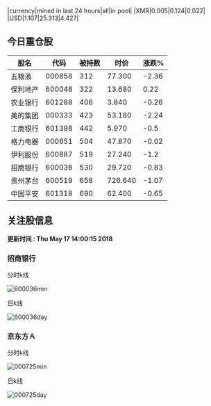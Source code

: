|currency|mined in last 24 hours|all|in pool|
|XMR|0.005|0.124|0.022|
|USD|1.107|25.313|4.427|

## 今日重仓股 

|股名|代码|被持数|时价|涨跌%|
|---|---|---|---|---|
|五粮液|000858|312|77.300|-2.36|
|保利地产|600048|322|13.680|0.22|
|农业银行|601288|406|3.840|-0.26|
|美的集团|000333|423|53.180|-2.24|
|工商银行|601398|442|5.970|-0.5|
|格力电器|000651|504|47.870|-0.02|
|伊利股份|600887|519|27.240|-1.2|
|招商银行|600036|530|29.720|-0.83|
|贵州茅台|600519|658|726.640|-1.07|
|中国平安|601318|690|62.400|-0.65|

## 关注股信息
**更新时间 : Thu May 17 14:00:15 2018**
### 招商银行 
分时k线

![600036min](http://image.sinajs.cn/newchart/min/n/sh600036.gif)

日k线

![600036day](http://image.sinajs.cn/newchart/daily/n/sh600036.gif)

### 京东方Ａ 
分时k线

![000725min](http://image.sinajs.cn/newchart/min/n/sz000725.gif)

日k线

![000725day](http://image.sinajs.cn/newchart/daily/n/sz000725.gif)
